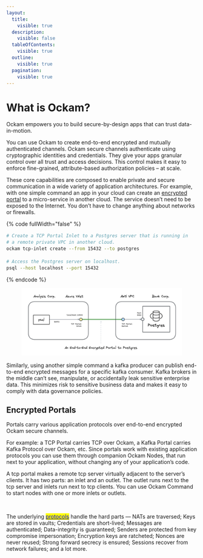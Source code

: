```yaml
---
layout:
  title:
    visible: true
  description:
    visible: false
  tableOfContents:
    visible: true
  outline:
    visible: true
  pagination:
    visible: true
---
```


# What is Ockam?

Ockam empowers you to build secure-by-design apps that can trust data-in-motion.

You can use Ockam to create end-to-end encrypted and mutually authenticated channels. Ockam secure channels authenticate using cryptographic identities and credentials. They give your apps granular control over all trust and access decisions. This control makes it easy to enforce fine-grained, attribute-based authorization policies – at scale.

These core capabilities are composed to enable private and secure communication in a wide variety of application architectures. For example, with one simple command an app in your cloud can create an [encrypted portal](./#portals) to a micro-service in another cloud. The service doesn’t need to be exposed to the Internet. You don’t have to change anything about networks or firewalls.

{% code fullWidth="false" %}
```sh
# Create a TCP Portal Inlet to a Postgres server that is running in
# a remote private VPC in another cloud.
ockam tcp-inlet create --from 15432 --to postgres

# Access the Postgres server on localhost.
psql --host localhost --port 15432
```
{% endcode %}

<figure><img src=".gitbook/assets/postgres (1).png" alt=""><figcaption></figcaption></figure>

Similarly, using another simple command a kafka producer can publish end-to-end encrypted messages for a specific kafka consumer. Kafka brokers in the middle can’t see, manipulate, or accidentally leak sensitive enterprise data. This minimizes risk to sensitive business data and makes it easy to comply with data governance policies.

## Encrypted Portals <a href="#portals" id="portals"></a>

Portals carry various application protocols over end-to-end encrypted Ockam secure channels.

For example: a TCP Portal carries TCP over Ockam, a Kafka Portal carries Kafka Protocol over Ockam, etc. Since portals work with existing application protocols you can use them through companion Ockam Nodes, that run next to your application, without changing any of your application’s code.&#x20;

A tcp portal makes a remote tcp server virtually adjacent to the server’s clients. It has two parts: an inlet and an outlet. The outlet runs next to the tcp server and inlets run next to tcp clients. You can use Ockam Command to start nodes with one or more inlets or outlets.

<figure><img src=".gitbook/assets/Screenshot 2024-02-18 at 7.11.15 AM.png" alt=""><figcaption></figcaption></figure>

The underlying [<mark style="color:blue;">protocols</mark>](reference/protocols/) handle the hard parts — NATs are traversed; Keys are stored in vaults; Credentials are short-lived; Messages are authenticated; Data-integrity is guaranteed; Senders are protected from key compromise impersonation; Encryption keys are ratcheted; Nonces are never reused; Strong forward secrecy is ensured; Sessions recover from network failures; and a lot more.
